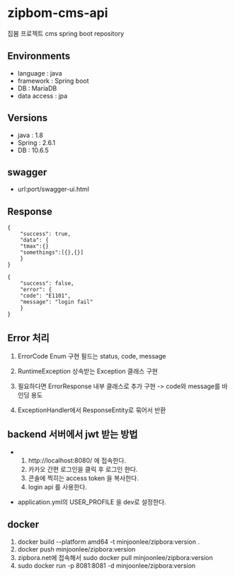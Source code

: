 # zipbom-cms-api

집봄 프로젝트 cms spring boot repository

## Environments

- language : java
- framework : Spring boot
- DB : MariaDB
- data access : jpa

## Versions

- java : 1.8
- Spring : 2.6.1
- DB : 10.6.5

## swagger

- url:port/swagger-ui.html

## Response
```
{
    "success": true,
    "data": {
    "tmax":{}
    "somethings":[{},{}]
    } 
} 

{
    "success": false,
    "error": {
    "code": "E1101",
    "message": "login fail"
    } 
}
```

## Error 처리

1. ErrorCode Enum 구현 필드는 status, code, message

2. RuntimeException 상속받는 Exception 클래스 구현

3. 필요하다면 ErrorResponse 내부 클래스로 추가 구현 -> code와 message를 바인딩 용도

4. ExceptionHandler에서 ResponseEntity로 묶어서 반환

## backend 서버에서 jwt 받는 방법

- 
    1. http://localhost:8080/ 에 접속한다.
    2. 카카오 간편 로그인을 클릭 후 로그인 한다.
    3. 콘솔에 찍히는 access token 을 복사한다.
    4. login api 를 사용한다.
  

- application.yml의 USER_PROFILE 을 dev로 설정한다.

## docker
1. docker build --platform amd64 -t minjoonlee/zipbora:version .
2. docker push minjoonlee/zipbora:version
3. zipbora.net에 접속해서 sudo docker pull minjoonlee/zipbora:version
4. sudo docker run -p 8081:8081 -d minjoonlee/zipbora:version